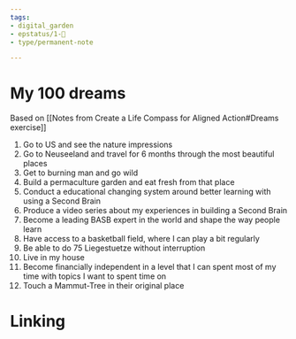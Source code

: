 ```yaml
---
tags: 
- digital_garden
- epstatus/1-🌱
- type/permanent-note

---
```

# My 100 dreams
Based on [[Notes from Create a Life Compass for Aligned Action#Dreams exercise]]

1. Go to US and see the nature impressions
2. Go to Neuseeland and travel for 6 months through the most beautiful places
3. Get to burning man and go wild
4. Build a permaculture garden and eat fresh from that place
5. Conduct a educational changing system around better learning with using a Second Brain
6. Produce a video series about my experiences in building a Second Brain
7. Become a leading BASB expert in the world and shape the way people learn
8. Have access to a basketball field, where I can play a bit regularly
9. Be able to do 75 Liegestuetze without interruption
10. Live in my house
11. Become financially independent in a level that I can spent most of my time with topics I want to spent time on
12. Touch a Mammut-Tree in their original place


# Linking


